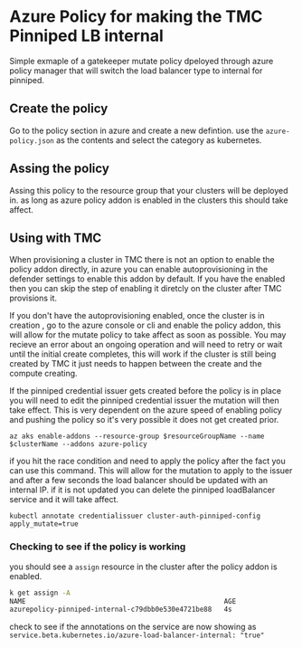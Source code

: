 # Azure Policy for making the TMC Pinniped LB internal

Simple exmaple of a gatekeeper mutate policy dpeloyed through azure policy manager that will switch the load balancer type to internal for pinniped. 


## Create the policy
Go to the policy section in azure and create a new defintion. use the `azure-policy.json` as the contents and select the category as kubernetes.

## Assing the policy

Assing this policy to the resource group that your clusters will be deployed in. as long as azure policy addon is enabled in the clusters this should take affect. 

## Using with TMC

When provisioning a cluster in TMC there is not an option to enable the policy addon directly, in azure you can enable autoprovisioning in the defender settings to enable this addon by default. If you have the enabled then you can skip the step of enabling it diretcly on the cluster after TMC provisions it.

If you don't have the autoprovisioning enabled, once the cluster is in creation , go to the azure console or cli and enable the policy addon, this will allow for the mutate policy to take affect as soon as possible. You may recieve an error about an ongoing operation and will need to retry or wait until the initial create completes, this will work if the cluster is still being created by TMC it just needs to happen between the create and the compute creating. 

If the pinniped credential issuer gets created before the policy is in place you will need to edit the pinniped credential issuer the mutation will then take effect. This is very dependent on the azure speed of enabling policy and pushing the policy so it's very possible it does not get created prior. 

`az aks enable-addons --resource-group $resourceGroupName --name $clusterName --addons azure-policy`

if you hit the race condition and need to apply the policy after the fact you can use this command. This will allow for the mutation to apply to the issuer and after a few seconds the load balancer should be updated with an internal IP. if it is not updated you can delete the pinniped loadBalancer service and it will take affect.

```
kubectl annotate credentialissuer cluster-auth-pinniped-config apply_mutate=true  
```

### Checking to see if the policy is working

you should see a `assign` resource in the cluster after the policy addon is enabled.

```bash
k get assign -A                            
NAME                                                 AGE
azurepolicy-pinniped-internal-c79dbb0e530e4721be88   4s
```

check to see if the annotations on the service are now showing as `service.beta.kubernetes.io/azure-load-balancer-internal: "true"`